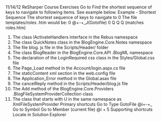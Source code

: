 11/14/12 ReSharper Course Exercises
Go to
Find the shortest sequence of keys to navigate to following items. See example below.
Example - Shortest Sequence
The shortest sequence of keys to navigate to
0 The file templates/roles .htm
would be:
0 @+-+_J(Gotofile)
0 Q Q Q (matches roles.htm)
1. The class IActivateHandlers interface in the Rebus namespace
2. The class QuickNotes class in the BlogEngine.Core.Notes namespace
3. The file blog. js file in the Scripts/Header/ folder
4. The class BlogReader in the BlogEngine.Core.API .BlogML namespace
5. The declaration of the LoginRequired css class in the Styles/Global.css file
6. The Page_Load method in the Account/login.aspx.cs file
7. The staticContent xml section in the web.config file
8. The Application_Error method in the Global.asax file
9. The cancelReply method in the Scripts/Header/blog.js file
10. The Add method of the BlogEngine.Core.Providers .BlogFileSystemProviderCollection class
11. The class that starts with U in the same namespace as XmlFileSystemProvider
Primary shortcuts
Go to Type
GotoFile @i+-+_
Go to Symbol
Go to Member (current file) @i + 5
Supporting shortcuts
Locate in Solution Explorer